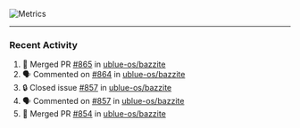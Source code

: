 ![Metrics](https://metrics.lecoq.io/KyleGospo?template=classic&base=header%2C%20activity%2C%20community%2C%20repositories%2C%20metadata&base.indepth=false&base.hireable=false&base.skip=false&config.timezone=America%2FLos_Angeles)

---
### Recent Activity
<!--START_SECTION:activity-->
1. 🎉 Merged PR [#865](https://github.com/ublue-os/bazzite/pull/865) in [ublue-os/bazzite](https://github.com/ublue-os/bazzite)
2. 🗣 Commented on [#864](https://github.com/ublue-os/bazzite/issues/864#issuecomment-1986948677) in [ublue-os/bazzite](https://github.com/ublue-os/bazzite)
3. 🔒 Closed issue [#857](https://github.com/ublue-os/bazzite/issues/857) in [ublue-os/bazzite](https://github.com/ublue-os/bazzite)
4. 🗣 Commented on [#857](https://github.com/ublue-os/bazzite/issues/857#issuecomment-1985035865) in [ublue-os/bazzite](https://github.com/ublue-os/bazzite)
5. 🎉 Merged PR [#854](https://github.com/ublue-os/bazzite/pull/854) in [ublue-os/bazzite](https://github.com/ublue-os/bazzite)
<!--END_SECTION:activity-->
